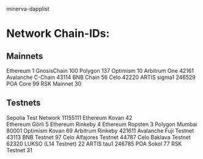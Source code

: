 minerva-dapplist


# Network Chain-IDs:

## Mainnets
Ethereum            1
GnosisChain         100
Polygon             137
Optimism            10
Arbitrum One        42161
Avalanche C-Chain   43114
BNB Chain           56
Celo                42220
ARTIS sigma1        246529
POA Core            99
RSK Mainnet         30


## Testnets
Sepolia Test Network      11155111
Ethereum Kovan            42  
Ethereum Görli            5
Ethereum Rinkeby          4
Ethereum Ropsten          3
Polygon  Mumbai           80001
Optimism Kovan            69
Arbitrum Rinkeby          421611
Avalanche Fuji Testnet    43113
BNB Testnet               97
Celo Alfajores Testnet    44787
Celo Baklava Testnet      62320
LUKSO (L14 Testnet)       22
ARTIS tau1                246785
POA Sokol                 77
RSK Testnet               31

